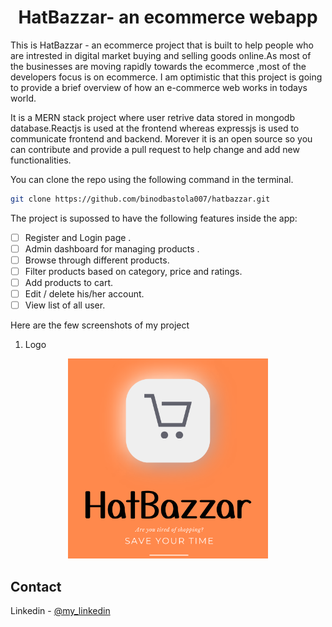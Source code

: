  <h1 align="center">HatBazzar- an ecommerce webapp</h1>

This is HatBazzar - an ecommerce project that is built to help people who are intrested in digital market buying and selling goods online.As most of the businesses are moving rapidly towards the ecommerce ,most of the developers focus is on ecommerce. I am optimistic that this project is going to provide a brief overview of how an e-commerce web works in todays world.



It is a MERN stack project where user retrive data stored in mongodb database.Reactjs is used at the frontend whereas expressjs is used to communicate frontend and backend. Morever it is an open source so you can contribute and provide a pull request to help change and add new functionalities.

You can clone the repo using the following command in the terminal.
   ```sh
   git clone https://github.com/binodbastola007/hatbazzar.git
   ```

The project is supossed to have the following features inside the app:

- [ ] Register and Login page .
- [ ] Admin dashboard for managing products .
- [ ] Browse through different products.
- [ ] Filter products based on category, price and ratings.
- [ ] Add products to cart.
- [ ] Edit / delete his/her account.
- [ ] View list of all user.

Here are the few screenshots of my project

1) Logo
<div align="center">
    <img src="client/public/logo.png" alt="Logo" width="320" height="320">
</div>

## Contact

Linkedin - [@my_linkedin](https://www.linkedin.com/in/binod-bastola-538ab3236/) 


